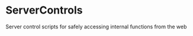 ServerControls
==============

Server control scripts for safely accessing internal functions from the web
